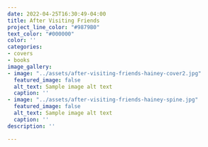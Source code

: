 ```yaml
---
date: 2022-04-25T16:30:49-04:00
title: After Visiting Friends
project_line_color: "#9879B0"
text_color: "#000000"
color: ''
categories:
- covers
- books
image_gallery:
- image: "../assets/after-visiting-friends-hainey-cover2.jpg"
  featured_image: false
  alt_text: Sample image alt text
  caption: ''
- image: "../assets/after-visiting-friends-hainey-spine.jpg"
  featured_image: false
  alt_text: Sample image alt text
  caption: ''
description: ''

---
```

